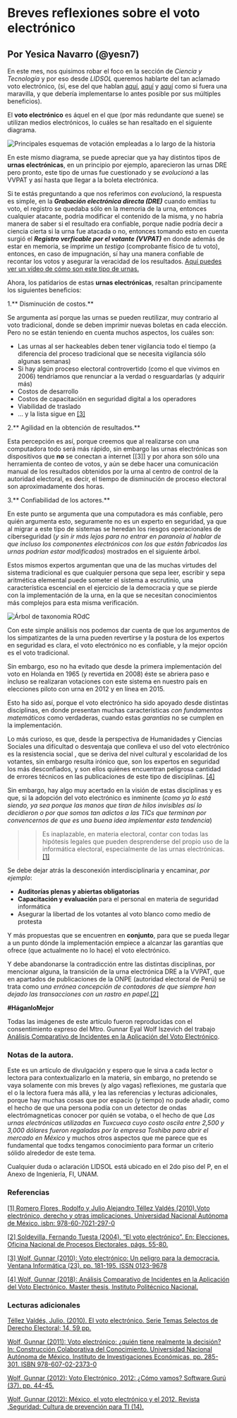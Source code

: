 # Breves reflexiones sobre el voto electrónico
## Por Yesica Navarro (@yesn7)
En este mes, nos quisimos robar el foco en la sección de *Ciencia y Tecnología* y por eso desde *LIDSOL* queremos hablarte del tan aclamado voto electrónico, (sí, ese del que hablan [aquí](http://www.milenio.com/opinion/julian-german-molina-carrillo/sociedad-derechos-humanos/sistema-de-votacion-electronica-o-voto-electronico), [aquí](https://expansion.mx/tecnologia/2018/06/12/voto-electronico-en-mexico-se-puede-aplicar?internal_source=PLAYLIST) y [aquí](http://www.nacion321.com/elecciones/mexico-ya-ha-votado-en-urnas-electronicas-y-aqui-la-prueba) como si fuera una maravilla, y que debería implementarse lo antes posible por sus múltiples beneficios).

El **voto electrónico** es áquel en el que (por más redundante que suene) se utilizan medios electrónicos, lo cuáles se han resaltado en el siguiente diagrama.

![Principales esquemas de votación empleadas a lo largo de la historia](material/esquemas-votacion.png "Principales esquemas de votación empleadas a lo largo de la historia")

 En este mismo diagrama, se puede apreciar que ya hay distintos tipos de **urnas electrónicas**, en un principio por ejemplo, aparecieron las urnas DRE pero pronto, este tipo de urnas fue cuestionado y se *evolucionó* a las VVPAT y así hasta que llegar a la boleta electrónica.

Si te estás preguntando a que nos referimos con *evolucionó*, la respuesta es simple, en la
 ***Grabación electrónica directa (DRE)***
cuando emitias tu voto, el registro se quedaba sólo en la memoria de la urna, entonces cualquier atacante, podría modificar el contenido de la misma, y no habría manera de saber si el resultado era confiable, porque nadie podría decir a ciencia cierta si  la urna fue atacada o no, entonces tomando esto en cuenta surgió el
***Registro verficable por el votante (VVPAT)*** en donde además de estar en memoria, se imprime un *testigo* (comprobante físico de tu voto), entonces, en caso de impugnación, sí hay una manera confiable de recontar los votos y asegurar la veracidad de los resultados. [Aquí puedes ver un vídeo de cómo son este tipo de urnas.](https://www.youtube.com/watch?v=5-6TMqiiB5Q)

Ahora, los patidarios de estas **urnas electrónicas**, resaltan principamente los siguientes beneficios:

1.** Disminución de costos.**

Se argumenta así porque las urnas se pueden reutilizar, muy contrario al voto tradicional, donde se deben imprimir nuevas boletas en cada elección. Pero no se están teniendo en cuenta muchos aspectos, los cuáles son:
  - Las urnas al ser hackeables deben tener vigilancia todo el tiempo (a diferencia del proceso tradicional que se necesita vigilancia sólo algunas semanas)
  - Si hay algún proceso electoral controvertido (como el que vivimos en 2006) tendríamos que renunciar a la verdad o resguardarlas (y adquirir más)
  - Costos de desarrollo
  - Costos de capacitación en seguridad digital a los operadores
  - Viabilidad de traslado
  - ... y la lista sigue en [[3]](http://ru.iiec.unam.mx/110/)


2.** Agilidad en la obtención de resultados.**

Esta percepción es así, porque creemos que al realizarse con una computadora todo será más rápido, sin embargo las urnas electrónicas son dispositivos que **no** se conectan a internet [[3]] y por ahora son sólo una herramienta de conteo de votos,  y aún se debe hacer una comunicación manual de los resultados obtenidos por la urna al centro de control de la autoridad electoral, es decir, el tiempo de disminución de proceso electoral son aproximadamente dos horas.

3.** Confiabilidad de los actores.**

En este punto se argumenta que una computadora es más confiable, pero quién argumenta esto, seguramente no es un experto en seguridad, ya que al migrar a este tipo de sistemas se heredan los riesgos operacionales de ciberseguridad (*y sin ir más lejos para no entrar en paranoía al hablar de que incluso los componentes electrónicos con los que están fabricados las urnas podrían estar modificados*) mostrados en el siguiente árbol.

 Estos mismos expertos argumentan que una de las muchas virtudes del sistema tradicional es que cualquier persona que sepa leer, escribir y sepa aritmética elemental puede someter el sistema a escrutinio, una característica escencial en el ejercicio de la democracia y que se pierde con la implementación de la urna, en la que se necesitan conocimientos más complejos para esta misma verificación.

![Árbol de taxonomia ROdC](material/arbol-taxonomia.png "Árbol de taxonomia ROdC")

Con este simple análisis nos podemos dar cuenta de que los argumentos de los simpatizantes de la urna pueden revertirse y la postura de los expertos en seguridad es clara, el voto electrónico no es confiable, y la mejor opción es el voto tradicional.

Sin embargo, eso no ha evitado que desde la primera implementación del voto en Holanda en 1965 (y revertida en 2008) éste se abriera paso e incluso se realizaran votaciones con este sistema en  nuestro país en  elecciones piloto con urna en 2012 y en línea en 2015.

Esto ha sido así, porque el voto electrónico ha sido apoyado desde distintas disciplinas, en donde presentan muchas características *con fundamentos matemáticos* como verdaderas, cuando estas *garantías* no se cumplen en la implementación.

Lo más curioso, es que, desde la perspectiva de Humanidades y Ciencias Sociales una difícultad o desventaja que conlleva el uso del voto electrónico es la resistencia social , que se deriva del nivel cultural y escolaridad de los votantes, sin embargo resulta irónico que, son los expertos en seguridad los más desconfiados, y son ellos quiénes encuentran peligrosa cantidad de errores técnicos en las publicaciones de este tipo de disciplinas. [[4]](http://ru.iiec.unam.mx/4097/)

Sin embargo, hay algo muy acertado en la visión de estas disciplinas y es que,  si la adopción del voto electrónico es inminente (*como ya lo está siendo, ya sea porque las manos que tiran de hilos invisibles así lo decidieron o por que somos tan adictos a las TICs que terminan por convencernos de que es una buena idea implementar esta tendencia*)


>>Es inaplazable, en materia electoral, contar con todas las hipótesis legales que pueden desprenderse del propio uso de la informática electoral, especialmente
de las urnas electrónicas.
[[1]](https://archivos.juridicas.unam.mx/www/bjv/libros/6/2801/2.pdf)


Se debe dejar atrás la desconexión interdisciplinaria y encaminar, *por ejemplo*:
 - **Auditorías plenas y abiertas obligatorias**
 - **Capacitación y evaluación** para el personal en materia de seguridad informática
 - Asegurar la libertad de los votantes al voto blanco como medio de protesta

Y más propuestas que se encuentren en **conjunto**,  para que se pueda llegar a un punto dónde la implementación empiece a alcanzar las garantías que ofrece (que actualmente no lo hace) el voto electrónico.

Y debe abandonarse la contradicción entre las distintas disciplinas, por mencionar alguna, la transición de la urna electrónica DRE a la VVPAT, que en apartados de publicaciones de la ONPE (autoridad electoral de Perú)  se trata como *una errónea concepción de contadores de que siempre han dejado las transacciones con un rastro en papel*.[[2]](https://www.web.onpe.gob.pe/modEducacion/Publicaciones/L-0026.pdf#page=51)

**#HáganloMejor**

Todas las imágenes de este artículo fueron reproducidas con el consentimiento expreso del Mtro. Gunnar Eyal Wolf Iszevich del trabajo [ Análisis Comparativo de Incidentes en la Aplicación del Voto Electrónico](http://ru.iiec.unam.mx/4097/).

### Notas de la autora.

Este es un artículo de divulgación y espero que le sirva a cada lector o lectora para contextualizarlo en la materia, sin embargo, no pretendo se vaya solamente con mis breves (y algo vagas) reflexiones, me gustaría que el o la lectora fuera más allá, y lea las referencias y lecturas adicionales, porque hay muchas cosas que por espacio (y tiempo) no pude añadir, como el hecho de que una persona podía con un detector de ondas electrómagneticas conocer por quién se votaba, o el hecho de que *Las urnas electrónicas utilizadas en Tuxcueca cuyo costo oscila entre 2,500 y
3,000 dólares fueron regaladas por la empresa Toshiba para abrir el  mercado  en  México*  y muchos otros aspectos que me parece que es fundamental que todxs tengamos conocimiento para formar un criterio sólido alrededor de este tema.

Cualquier duda o aclaración LIDSOL está ubicado en el 2do piso del P, en el Anexo de Ingeniería, FI, UNAM.

### Referencias

[[1] Romero Flores, Rodolfo y Julio Alejandro Téllez Valdés (2010).Voto electrónico, derecho y otras implicaciones. Universidad Nacional Autónoma de México. isbn: 978-60-7021-297-0](https://archivos.juridicas.unam.mx/www/bjv/libros/6/2801/2.pdf)

[[2] Soldevilla, Fernando Tuesta (2004). “El voto electrónico”. En: Elecciones. Oficina Nacional de Procesos Electorales, págs. 55-80.](https://www.web.onpe.gob.pe/modEducacion/Publicaciones/L-0026.pdf#page=51)

[[3] Wolf, Gunnar (2010): Voto electrónico: Un peligro para la democracia. Ventana Informática (23). pp. 181-195. ISSN 0123-9678 ](http://ru.iiec.unam.mx/110/)

[[4] Wolf, Gunnar (2018): Análisis Comparativo de Incidentes en la Aplicación del Voto Electrónico. Master thesis, Instituto Politécnico Nacional.](http://ru.iiec.unam.mx/4097/)

### Lecturas adicionales


[ Téllez Valdés, Julio. (2010). El voto electrónico. Serie Temas Selectos de Derecho Electoral; 14, 59 pp. ](http://www.te.gob.mx/documentacion/publicaciones/Temas_selectos/14_voto.pdf)

[ Wolf, Gunnar (2011): Voto electrónico: ¿quién tiene realmente la decisión? In: Construcción Colaborativa del Conocimiento. Universidad Nacional Autónoma de México. Instituto de Investigaciones Económicas, pp. 285-301. ISBN 978-607-02-2373-0 ](http://ru.iiec.unam.mx/2358/)

[ Wolf, Gunnar (2012): Voto Electrónico, 2012: ¿Cómo vamos? Software Gurú (37). pp. 44-45. ](http://ru.iiec.unam.mx/1812/)

[ Wolf, Gunnar (2012): México, el voto electrónico y el 2012. Revista .Seguridad: Cultura de prevención para TI (14). ](http://ru.iiec.unam.mx/1813/)
